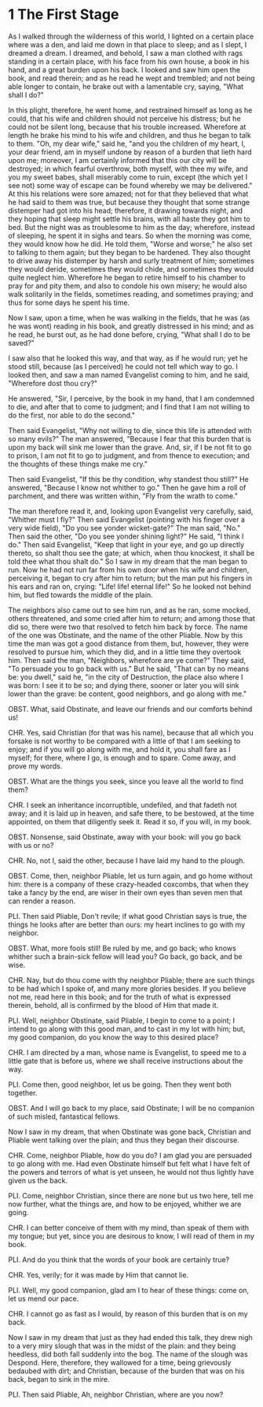 # 1 The First Stage

As I walked through the wilderness of this world, I lighted on a certain place where was a den, and laid me down in that place to sleep; and as I slept, I dreamed a dream. I dreamed, and behold, I saw a man clothed with rags standing in a certain place, with his face from his own house, a book in his hand, and a great burden upon his back. I looked and saw him open the book, and read therein; and as he read he wept and trembled; and not being able longer to contain, he brake out with a lamentable cry, saying, "What shall I do?"

In this plight, therefore, he went home, and restrained himself as long as he could, that his wife and children should not perceive his distress; but he could not be silent long, because that his trouble increased. Wherefore at length he brake his mind to his wife and children, and thus he began to talk to them. "Oh, my dear wife," said he, "and you the children of my heart, I, your dear friend, am in myself undone by reason of a burden that lieth hard upon me; moreover, I am certainly informed that this our city will be destroyed; in which fearful overthrow, both myself, with thee my wife, and you my sweet babes, shall miserably come to ruin, except (the which yet I see not) some way of escape can be found whereby we may be delivered." At this his relations were sore amazed; not for that they believed that what he had said to them was true, but because they thought that some strange distemper had got into his head; therefore, it drawing towards night, and they hoping that sleep might settle his brains, with all haste they got him to bed. But the night was as troublesome to him as the day; wherefore, instead of sleeping, he spent it in sighs and tears. So when the morning was come, they would know how he did. He told them, "Worse and worse;" he also set to talking to them again; but they began to be hardened. They also thought to drive away his distemper by harsh and surly treatment of him; sometimes they would deride, sometimes they would chide, and sometimes they would quite neglect him. Wherefore he began to retire himself to his chamber to pray for and pity them, and also to condole his own misery; he would also walk solitarily in the fields, sometimes reading, and sometimes praying; and thus for some days he spent his time.

Now I saw, upon a time, when he was walking in the fields, that he was (as he was wont) reading in his book, and greatly distressed in his mind; and as he read, he burst out, as he had done before, crying, "What shall I do to be saved?"

I saw also that he looked this way, and that way, as if he would run; yet he stood still, because (as I perceived) he could not tell which way to go. I looked then, and saw a man named Evangelist coming to him, and he said, "Wherefore dost thou cry?"

He answered, "Sir, I perceive, by the book in my hand, that I am condemned to die, and after that to come to judgment; and I find that I am not willing to do the first, nor able to do the second."

Then said Evangelist, "Why not willing to die, since this life is attended with so many evils?" The man answered, "Because I fear that this burden that is upon my back will sink me lower than the grave. And, sir, if I be not fit to go to prison, I am not fit to go to judgment, and from thence to execution; and the thoughts of these things make me cry."

Then said Evangelist, "If this be thy condition, why standest thou still?" He answered, "Because I know not whither to go." Then he gave him a roll of parchment, and there was written within, "Fly from the wrath to come."

The man therefore read it, and, looking upon Evangelist very carefully, said, "Whither must I fly?" Then said Evangelist (pointing with his finger over a very wide field), "Do you see yonder wicket-gate?" The man said, "No." Then said the other, "Do you see yonder shining light?" He said, "I think I do." Then said Evangelist, "Keep that light in your eye, and go up directly thereto, so shalt thou see the gate; at which, when thou knockest, it shall be told thee what thou shalt do." So I saw in my dream that the man began to run. Now he had not run far from his own door when his wife and children, perceiving it, began to cry after him to return; but the man put his fingers in his ears and ran on, crying: "Life! life! eternal life!" So he looked not behind him, but fled towards the middle of the plain.

The neighbors also came out to see him run, and as he ran, some mocked, others threatened, and some cried after him to return; and among those that did so, there were two that resolved to fetch him back by force. The name of the one was Obstinate, and the name of the other Pliable. Now by this time the man was got a good distance from them, but, however, they were resolved to pursue him, which they did, and in a little time they overtook him. Then said the man, "Neighbors, wherefore are ye come?" They said, "To persuade you to go back with us." But he said, "That can by no means be: you dwell," said he, "in the city of Destruction, the place also where I was born: I see it to be so; and dying there, sooner or later you will sink lower than the grave: be content, good neighbors, and go along with me."

OBST. What, said Obstinate, and leave our friends and our comforts behind us!

CHR. Yes, said Christian (for that was his name), because that all which you forsake is not worthy to be compared with a little of that I am seeking to enjoy; and if you will go along with me, and hold it, you shall fare as I myself; for there, where I go, is enough and to spare. Come away, and prove my words.

OBST. What are the things you seek, since you leave all the world to find them?

CHR. I seek an inheritance incorruptible, undefiled, and that fadeth not away; and it is laid up in heaven, and safe there, to be bestowed, at the time appointed, on them that diligently seek it. Read it so, if you will, in my book.

OBST. Nonsense, said Obstinate, away with your book: will you go back with us or no?

CHR. No, not I, said the other, because I have laid my hand to the plough.

OBST. Come, then, neighbor Pliable, let us turn again, and go home without him: there is a company of these crazy-headed coxcombs, that when they take a fancy by the end, are wiser in their own eyes than seven men that can render a reason.

PLI. Then said Pliable, Don't revile; if what good Christian says is true, the things he looks after are better than ours: my heart inclines to go with my neighbor.

OBST. What, more fools still! Be ruled by me, and go back; who knows whither such a brain-sick fellow will lead you? Go back, go back, and be wise.

CHR. Nay, but do thou come with thy neighbor Pliable; there are such things to be had which I spoke of, and many more glories besides. If you believe not me, read here in this book; and for the truth of what is expressed therein, behold, all is confirmed by the blood of Him that made it.

PLI. Well, neighbor Obstinate, said Pliable, I begin to come to a point; I intend to go along with this good man, and to cast in my lot with him; but, my good companion, do you know the way to this desired place?

CHR. I am directed by a man, whose name is Evangelist, to speed me to a little gate that is before us, where we shall receive instructions about the way.

PLI. Come then, good neighbor, let us be going. Then they went both together.

OBST. And I will go back to my place, said Obstinate; I will be no companion of such misled, fantastical fellows.

Now I saw in my dream, that when Obstinate was gone back, Christian and Pliable went talking over the plain; and thus they began their discourse.

CHR. Come, neighbor Pliable, how do you do? I am glad you are persuaded to go along with me. Had even Obstinate himself but felt what I have felt of the powers and terrors of what is yet unseen, he would not thus lightly have given us the back.

PLI. Come, neighbor Christian, since there are none but us two here, tell me now further, what the things are, and how to be enjoyed, whither we are going.

CHR. I can better conceive of them with my mind, than speak of them with my tongue; but yet, since you are desirous to know, I will read of them in my book.

PLI. And do you think that the words of your book are certainly true?

CHR. Yes, verily; for it was made by Him that cannot lie.

PLI. Well, my good companion, glad am I to hear of these things: come on, let us mend our pace.

CHR. I cannot go as fast as I would, by reason of this burden that is on my back.

Now I saw in my dream that just as they had ended this talk, they drew nigh to a very miry slough that was in the midst of the plain: and they being heedless, did both fall suddenly into the bog. The name of the slough was Despond. Here, therefore, they wallowed for a time, being grievously bedaubed with dirt; and Christian, because of the burden that was on his back, began to sink in the mire.

PLI. Then said Pliable, Ah, neighbor Christian, where are you now?